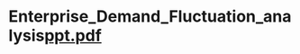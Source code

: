 # Enterprise_Demand_Fluctuation_analysis[ppt.pdf](https://github.com/Choihankyul/Enterprise_Demand_Fluctuation_analysis/files/7622047/ppt.pdf)
